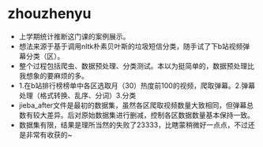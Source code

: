 # zhouzhenyu
- 上学期统计推断这门课的案例展示。 
- 想法来源于基于调用nltk朴素贝叶斯的垃圾短信分类，随手试了下b站视频弹幕分类（区）。
- 整个过程包括爬虫、数据预处理、分类测试。本以为挺简单的，数据预处理比我想象的要麻烦的多。
- 1.在b站排行榜榜单中各区选取月（30）热度前100的视频，爬取弹幕。2.弹幕处理（格式转换、乱序、分词）3.分类
- jieba_after文件是最初的数据集，虽然各区爬取视频数量大致相同，但弹幕总数有较大差异。后对原始数据集进行删减，控制各区数据数量基本保持一致。
- 数据集有限，结果是理所当然的失败了23333，比瞎蒙稍微好一点点，不过还是非常有收获的~
